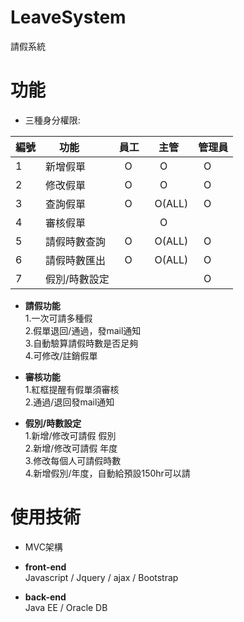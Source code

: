# LeaveSystem
請假系統

# 功能
- 三種身分權限:

|編號  |功能        |員工   |主管   |管理員  |
|-----|------------|-------|------|---------|
|1    |新增假單      |   O   |   O  |   O   |
|2    |修改假單      |   O   |   O  |   O   |
|3    |查詢假單      |   O   |O(ALL)|   O   |
|4    |審核假單      |       |   O  |       |
|5    |請假時數查詢  |   O   |O(ALL)|   O   |
|6    |請假時數匯出  |   O   |O(ALL)|   O   |
|7    |假別/時數設定 |       |      |   O   |

- **請假功能**<br />
1.一次可請多種假<br />
2.假單退回/通過，發mail通知<br />
3.自動驗算請假時數是否足夠<br />
4.可修改/註銷假單<br />

- **審核功能**<br />
1.紅框提醒有假單須審核<br />
2.通過/退回發mail通知<br />


- **假別/時數設定**<br />
1.新增/修改可請假 假別<br />
2.新增/修改可請假 年度<br />
3.修改每個人可請假時數<br />
4.新增假別/年度，自動給預設150hr可以請<br />

# 使用技術

- MVC架構  <br />

- **front-end**<br />
Javascript / Jquery / ajax / Bootstrap

- **back-end**  <br />
Java EE / Oracle DB
